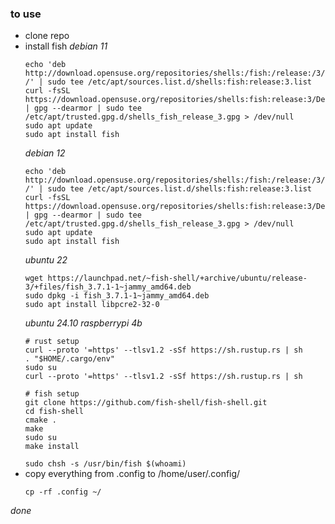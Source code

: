 ### to use
 - clone repo
 - install fish 
    *debian 11*
    ```shell
    echo 'deb http://download.opensuse.org/repositories/shells:/fish:/release:/3/Debian_11/ /' | sudo tee /etc/apt/sources.list.d/shells:fish:release:3.list
    curl -fsSL https://download.opensuse.org/repositories/shells:fish:release:3/Debian_11/Release.key | gpg --dearmor | sudo tee /etc/apt/trusted.gpg.d/shells_fish_release_3.gpg > /dev/null
    sudo apt update
    sudo apt install fish
    ```
    *debian 12*
    ```shell
    echo 'deb http://download.opensuse.org/repositories/shells:/fish:/release:/3/Debian_12/ /' | sudo tee /etc/apt/sources.list.d/shells:fish:release:3.list
    curl -fsSL https://download.opensuse.org/repositories/shells:fish:release:3/Debian_12/Release.key | gpg --dearmor | sudo tee /etc/apt/trusted.gpg.d/shells_fish_release_3.gpg > /dev/null
    sudo apt update
    sudo apt install fish
    ```
   *ubuntu 22*
   ```shell
   wget https://launchpad.net/~fish-shell/+archive/ubuntu/release-3/+files/fish_3.7.1-1~jammy_amd64.deb
   sudo dpkg -i fish_3.7.1-1~jammy_amd64.deb
   sudo apt install libpcre2-32-0
   ```
   *ubuntu 24.10 raspberrypi 4b*
   ```shell
   # rust setup
   curl --proto '=https' --tlsv1.2 -sSf https://sh.rustup.rs | sh
   . "$HOME/.cargo/env"
   sudo su
   curl --proto '=https' --tlsv1.2 -sSf https://sh.rustup.rs | sh

   # fish setup
   git clone https://github.com/fish-shell/fish-shell.git
   cd fish-shell
   cmake .
   make
   sudo su
   make install
   ```
   `sudo chsh -s /usr/bin/fish $(whoami)`
 - copy everything from .config to /home/user/.config/
   ```shell
   cp -rf .config ~/
   ```
*done*
